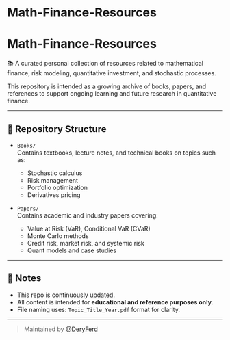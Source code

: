 # Math-Finance-Resources

# Math-Finance-Resources

📚 A curated personal collection of resources related to mathematical finance, risk modeling, quantitative investment, and stochastic processes.

This repository is intended as a growing archive of books, papers, and references to support ongoing learning and future research in quantitative finance.

---

## 📂 Repository Structure

- `Books/`  
  Contains textbooks, lecture notes, and technical books on topics such as:
  - Stochastic calculus
  - Risk management
  - Portfolio optimization
  - Derivatives pricing

- `Papers/`  
  Contains academic and industry papers covering:
  - Value at Risk (VaR), Conditional VaR (CVaR)
  - Monte Carlo methods
  - Credit risk, market risk, and systemic risk
  - Quant models and case studies

---

## 📌 Notes
- This repo is continuously updated.
- All content is intended for **educational and reference purposes only**.
- File naming uses: `Topic_Title_Year.pdf` format for clarity.

---

> Maintained by [@DeryFerd](https://github.com/DeryFerd)

